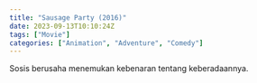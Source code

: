 ```yaml
---
title: "Sausage Party (2016)"
date: 2023-09-13T10:10:24Z
tags: ["Movie"]
categories: ["Animation", "Adventure", "Comedy"]
---
```


Sosis berusaha menemukan kebenaran tentang keberadaannya.

  <mux-player stream-type="on-demand"
  src="https://kp3d-my.sharepoint.com/personal/ryoo_kp3d_onmicrosoft_com/_layouts/15/download.aspx?share=EeKoK7UoIDRGj6JTqDgLOzkBlfzc4OEw7ZPt9B6pHCRbRA" metadata-video-title="Sausage Party (2016)" prefer-playback="mse" controls>
  </mux-player>
  
  
  <script src="https://cdn.jsdelivr.net/npm/@mux/mux-player"></script>
  
   <script id="1WV98iogmS8JgRhoKX1s00anPkbH8i67umTVbaMcKKdw" type="application/ld+json">
 {
  "@context": "https://schema.org/",
  "@type": "VideoObject",
  "name": "Sausage Party (2016)",
  "contentUrl": "https://stream.mux.com/1WV98iogmS8JgRhoKX1s00anPkbH8i67umTVbaMcKKdw.m3u8?quality=auto",
  "thumbnailUrl": "https://www.themoviedb.org/t/p/original/zx4Z91MkYn7mV1A0pguqh4ETkGd.jpg?width=314&fit_mode=preserve&time=25",
  "uploadDate": "2023-09-13T10:10:24Z",
}

</script>